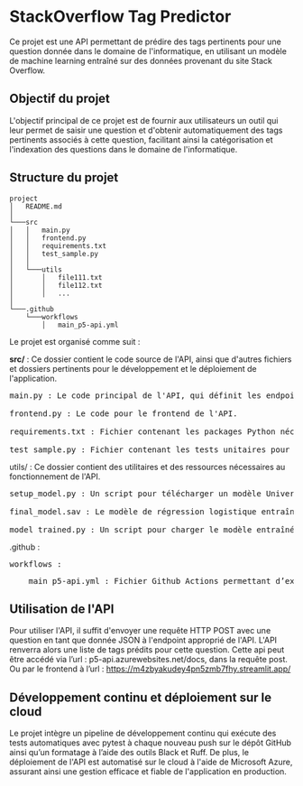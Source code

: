 # StackOverflow Tag Predictor

Ce projet est une API permettant de prédire des tags pertinents pour une question donnée dans le domaine de l'informatique, en utilisant un modèle de machine learning entraîné sur des données provenant du site Stack Overflow.


## Objectif du projet
L'objectif principal de ce projet est de fournir aux utilisateurs un outil qui leur permet de saisir une question et d'obtenir automatiquement des tags pertinents associés à cette question, facilitant ainsi la catégorisation et l'indexation des questions dans le domaine de l'informatique.


## Structure du projet
```
project
│   README.md  
│
└───src
│   │   main.py
│   │   frontend.py
│   │   requirements.txt
│   │   test_sample.py
│   │
│   └───utils
│       │   file111.txt
│       │   file112.txt
│       │   ...
│   
└───.github
    └───workflows
        │   main_p5-api.yml
```
Le projet est organisé comme suit :

**src/** : Ce dossier contient le code source de l'API, ainsi que d'autres fichiers et dossiers pertinents pour le développement et le déploiement de l'application.

<pre>
main.py : Le code principal de l'API, qui définit les endpoints et gère les requêtes des utilisateurs.
    
frontend.py : Le code pour le frontend de l'API.
    
requirements.txt : Fichier contenant les packages Python nécessaires pour exécuter l'application.
    
test_sample.py : Fichier contenant les tests unitaires pour l'API.
</pre>


utils/ : Ce dossier contient des utilitaires et des ressources nécessaires au fonctionnement de l'API.

<pre>
setup_model.py : Un script pour télécharger un modèle Universal Sentence Encoder qui sert à créer un embedding à la question de l’utilisateur.

final_model.sav : Le modèle de régression logistique entraîné pour prédire les tags.

model_trained.py : Un script pour charger le modèle entraîné et effectuer des prédictions de tags.
</pre>

.github :
<pre>
workflows :
</pre>

<pre>
    main_p5-api.yml : Fichier Github Actions permettant d’exécuter automatiquement les tests à chaque push ainsi qu’à vérifier le formatage du code, et lance le déploiement de l’api sur le cloud.
</pre>


## Utilisation de l'API
Pour utiliser l'API, il suffit d'envoyer une requête HTTP POST avec une question en tant que donnée JSON à l'endpoint approprié de l'API. L'API renverra alors une liste de tags prédits pour cette question.
Cette api peut être accédé via l’url : p5-api.azurewebsites.net/docs, dans la requête post. Ou par le frontend à l’url : https://m4zbyakudey4pn5zmb7fhy.streamlit.app/


## Développement continu et déploiement sur le cloud
Le projet intègre un pipeline de développement continu qui exécute des tests automatiques avec pytest à chaque nouveau push sur le dépôt GitHub ainsi qu’un formatage à l’aide des outils Black et Ruff. De plus, le déploiement de l'API est automatisé sur le cloud à l'aide de Microsoft Azure, assurant ainsi une gestion efficace et fiable de l'application en production.
